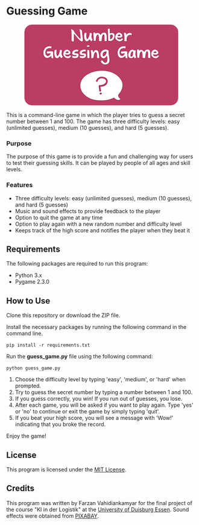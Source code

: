 # **Guessing Game**

<p align="center">
  <img src="image.png" alt="Guessing Game" width="408" height="214">
</p>

This is a command-line game in which the player tries to guess a secret number between 1 and 100. The game has three difficulty levels: easy (unlimited guesses), medium (10 guesses), and hard (5 guesses).


### Purpose

The purpose of this game is to provide a fun and challenging way for users to test their guessing skills. It can be played by people of all ages and skill levels.


### Features

- Three difficulty levels: easy (unlimited guesses), medium (10 guesses), and hard (5 guesses)
- Music and sound effects to provide feedback to the player
- Option to quit the game at any time
- Option to play again with a new random number and difficulty level
- Keeps track of the high score and notifies the player when they beat it



## Requirements

The following packages are required to run this program:

- Python 3.x
- Pygame 2.3.0




## How to Use

Clone this repository or download the ZIP file.

Install the necessary packages by running the following command in the command line.
```
pip install -r requirements.txt
```

Run the **guess_game.py** file using the following command:

```
python guess_game.py
```

1. Choose the difficulty level by typing 'easy', 'medium', or 'hard' when prompted.
2. Try to guess the secret number by typing a number between 1 and 100.
3. If you guess correctly, you win! If you run out of guesses, you lose.
4. After each game, you will be asked if you want to play again. Type 'yes' or 'no' to continue or exit the game by simply typing 'quit'.
5. If you beat your high score, you will see a message with 'Wow!' indicating that you broke the record.

Enjoy the game!

## License

This program is licensed under the [MIT License](https://github.com/vkfarzan/guessing-game/blob/main/LICENSE).


## Credits

This program was written by Farzan Vahidiankamyar for the final project of the course "KI in der Logistik" at the [University of Duisburg Essen](https://www.uni-due.de/).
Sound effects were obtained from [PIXABAY](https://pixabay.com/).
